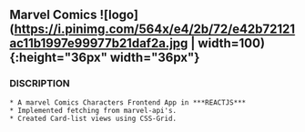 ## Marvel Comics ![logo](https://i.pinimg.com/564x/e4/2b/72/e42b72121ac11b1997e99977b21daf2a.jpg | width=100){:height="36px" width="36px"}

### DISCRIPTION
    * A marvel Comics Characters Frontend App in ***REACTJS***
    * Implemented fetching from marvel-api's.
    * Created Card-list views using CSS-Grid.

